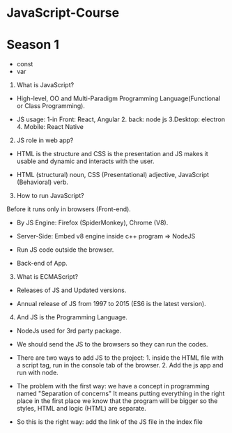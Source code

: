 # JavaScript-Course

# Season 1 

- const
- var

1. What is JavaScript?

- High-level, OO and Multi-Paradigm Programming Language(Functional or Class Programming).

- JS usage: 1-in Front: React, Angular 2. back: node js 3.Desktop: electron 4. Mobile: React Native

2. JS role in web app?

- HTML is the structure and CSS is the presentation and JS makes it usable and dynamic and interacts with the user.

- HTML (structural) noun, CSS (Presentational) adjective, JavaScript (Behavioral) verb.

3. How to run JavaScript?

Before it runs only in browsers (Front-end).

- By JS Engine: Firefox (SpiderMonkey), Chrome (V8).

- Server-Side: Embed v8 engine inside c++ program => NodeJS

- Run JS code outside the browser.

- Back-end of App.

3. What is ECMAScript?

- Releases of JS and Updated versions.

- Annual release of JS from 1997 to 2015 (ES6 is the latest version).

4. And JS is the Programming Language.

- NodeJs used for 3rd party package.

- We should send the JS to the browsers so they can run the codes.
 
- There are two ways to add JS to the project: 1. inside the HTML file with a script tag, run in the console tab of the browser.  2. Add the js app and   run with node.

- The problem with the first way: we have a concept in programming named "Separation of concerns" It means putting everything in the right place in the first place we know that the program will be bigger so the styles, HTML and logic (HTML) are separate. 

- So this is the right way: add the link of the JS file in the index file <script src="./app.js">

- We temporarily store the data in variables. label of the box will be the name and what we put inside the box is the value.

- The names should be meaningful, and use them everywhere in our program. we described them with these three keywords: var, Const, and Let.

- Don't use var! it is outdated.

- The names of var are camelCase and react PascalCase.

- Data types: 1. Primitive types (value type includes: Boolean, Null, Undefined, Number, String, Symbol) 2.Object type (reference type includes: Array, Object, Function, Date, Regex).

- JS is a Dynamic type and doesn't have to manually define and determine them automatically.

- Const vs. Let: Const values can't be changed. and use const as much as possible. with let we can have undefined vars but in const we can't.

- The most of types that we have in js are object types.

-  Object means the related data that is gathered together and we can't store them in class.

- The objects are collections of key: values. 

- NOTE: We can change the values that are declared with const in object type cause we didn't change the reference itself but we changed the property of the object or index of the array. ( but give an error if you write a new object with the same name as the user and want to declare it)

- Dynamic objects with bracket notation.

- List data: Arrays, the order of values have mattered. the address of each one is called the index. array type: object.

- Array size isn't fixed and they're dynamic to add an index.

- Operators exist in maths too. first kind of them are Arithmetic operators: 1.+ 2.- 3.* 4./

- console.log("4" + 3); concat and both types are string in + both converts to string.

- we called a number inside a string: A numeric String like "4".

- In -,/,* the numeric string converts to a number and the boolean to a number (null=0, true=1, false=0).

- NAN: is an error that says not a number, it means we can't do subtraction of a "4" with "yas" and also We can't MUltiply a number in a string: "4" * "yas".

- and "4" and "3" we can do the operations and convert them to numbers.

- We can separate the long numbers with the (underline _ ) sign. like: 300_000.

- The result of Comparisons is boolean.

- Equality: 1. Strict (type, value) ===  2.Loose (value) == 

- NOTE: use from strict  type as much as you can cause it is more secure.

- Not Equality: !== (type, value), != (value).

- Ternary: Condition? "AAA" : "BBB". 

- Ternary: kind of if condition, not only strings but functions or results can be used.

- Logical operators-boolean : and &&, || or, ?? (null coalesing), !(not).

- OR: do the process until reach the first truthy, if none of them are truthy it will return the last expression.

- AND: do the process until reach the first falsy, if all of them are truthy return the last expression.

- Logical operators-non-boolean: there is a concept called truthy and falsy. 

- falsy: 0, "", null, undefined, NAN. and the result of &&, || shouldn't be always boolean.

- Truthy: except above options.

- ?? used for converting 0 and "" to truthy values.

- Control flow: if-else/ switch-case/ for/ while.

- if used from BREAK it will check the other conditions too. when using switch-case the values are constant like strings, int.
- 
- for loop:  

- for of and for in:  they used in another place. for in: for objects when want to find key values. and for if for idexes of array.

- break: the process will stup and the loop will be end.


- continue: if a specific condition was true it returns to the first of the loop and runs the loop again and didn't run the other lines of the loop. use it in special scenarios.

- function: Power ( ** ), every func gives parameters in ().

- question: we always need to show a log to the user or wants to access the result of the processing

- return: everything after return will ignore. and the result is stored in the func.

we have multy return but one of the runs the first one

- this refers to an object that operates the method.

- Constuctor / factory function

# Season 10: Introduction to DOM 
1. At first we want to Implement and show them in our browser and all changes that are applied to HTML. so what is DOM Manipulation that is an important task of JS and first of all what is DOM? When we talk about DOM, we mean the HTML document but we showed them as objects or reversed objects that we named them as DOM (Document Object Model) a model from html document. and DOM is a method of presenting the HTML tags as father-child relationship that with the help of it we can change the attributes, elements content and it called interacting with Js with the HTML Document that we have. dom is not restricted to js and the browser enables us to use it. in a nutshell, the HTML document converts to a DOM or an object and the Document is the entry point's of this object and the first child is HTML itself has a Head and body and so on it's called DOM Traversing. to access to the HTML tags in JavaScript we used from DOM helped us everything in our HTML Doc includes tag we can access it as an object includes the properties, names, id and the other details. so the duty of DOM is creating a structure that  with the help of JS we can access to DOM and select the HTML tags or create the elements, remove or update: DOM Manipulation
DOM isn't just for JS!

2. Select elements in DOM: we talked about that Document is the entry point. so we can access to all the data with typying "document." and they are CSS properties.
one of the methods are queryselector that the entries of document. 


  














